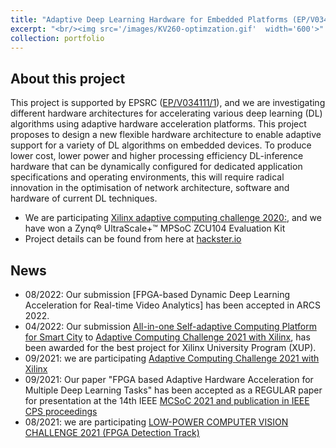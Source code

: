 ```yaml
---
title: "Adaptive Deep Learning Hardware for Embedded Platforms (EP/V034111/1)"
excerpt: "<br/><img src='/images/KV260-optimzation.gif'  width='600'>"
collection: portfolio
---
```


## About this project
This project is supported by EPSRC ([EP/V034111/1](https://gow.epsrc.ukri.org/NGBOViewGrant.aspx?GrantRef=EP/V034111/1)), and we are investigating different hardware architectures for accelerating various deep learning (DL) algorithms using adaptive hardware acceleration platforms. This project proposes to design a new flexible hardware architecture to enable adaptive support for a variety of DL algorithms on embedded devices. To produce lower cost, lower power and higher processing efficiency DL-inference hardware that can be dynamically configured for dedicated application specifications and operating environments, this will require radical innovation in the optimisation of network architecture, software and hardware of current DL techniques.  
- We are participating [Xilinx adaptive computing challenge 2020:](https://www.xilinx.com/community/contest2020.html), and we have won a Zynq® UltraScale+™ MPSoC ZCU104 Evaluation Kit 
- Project details can be found from here at [hackster.io](https://www.hackster.io/378085/adaptive-deep-learning-hardware-for-video-analytics-f8d064)

## News
- 08/2022: Our submission [FPGA-based Dynamic Deep Learning Acceleration for Real-time Video Analytics] has been accepted in ARCS 2022.
- 04/2022: Our submission [All-in-one Self-adaptive Computing Platform for Smart City](https://www.hackster.io/yufan-lu/all-in-one-self-adaptive-computing-platform-for-smart-city-933ff2) to [Adaptive Computing Challenge 2021 with Xilinx](https://www.hackster.io/contests/xilinxadaptivecomputing2021), has been awarded for the best project for Xilinx University Program (XUP).
- 09/2021: we are participating [Adaptive Computing Challenge 2021 with Xilinx](https://www.hackster.io/contests/xilinxadaptivecomputing2021) 
- 09/2021: Our paper "FPGA based Adaptive Hardware Acceleration for Multiple Deep Learning Tasks" has been accepted as a REGULAR paper for presentation at the 14th IEEE [MCSoC 2021 and publication in IEEE CPS proceedings](https://www.mcsoc-forum.org/)
- 08/2021: we are participating [LOW-POWER COMPUTER VISION CHALLENGE 2021 (FPGA Detection Track)](https://lpcv.ai/2021LPCVC/fpga-track)